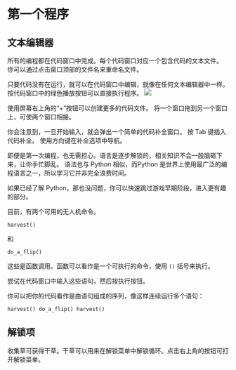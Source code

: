 # 第一个程序
## 文本编辑器
所有的编程都在代码窗口中完成。每个代码窗口对应一个包含代码的文本文件。
你可以通过点击窗口顶部的文件名来重命名文件。

只要代码没有在运行，就可以在代码窗口中编辑，就像在任何文本编辑器中一样。
按代码窗口中的绿色播放按钮可以直接执行程序。
![](PlayButton50)

使用屏幕右上角的“+”按钮可以创建更多的代码文件。
将一个窗口拖到另一个窗口上，可使两个窗口相接。

你会注意到，一旦开始输入，就会弹出一个简单的代码补全窗口。
按 Tab 键插入代码补全。
使用方向键在补全选项中导航。

即便是第一次编程，也无需担心。语言是逐步解锁的，相关知识不会一股脑砸下来，让你手忙脚乱。
语法也与 Python 相似，而Python 是世界上使用最广泛的编程语言之一，所以学习它并非完全浪费时间。

如果已经了解 Python，那也没问题，你可以快速跳过游戏早期阶段，进入更有趣的部分。

目前，有两个可用的无人机命令。

`harvest()`

和

`do_a_flip()`

这些是函数调用。函数可以看作是一个可执行的命令，使用 `()` 括号来执行。

尝试在代码窗口中输入这些语句，然后按执行按钮。

你可以把你的代码看作是由语句组成的序列，像这样连续运行多个语句：

`harvest()
do_a_flip()
harvest()`

## 解锁项
收集草可获得干草。干草可以用来在解锁菜单中解锁循环。点击右上角的按钮可打开解锁菜单。
